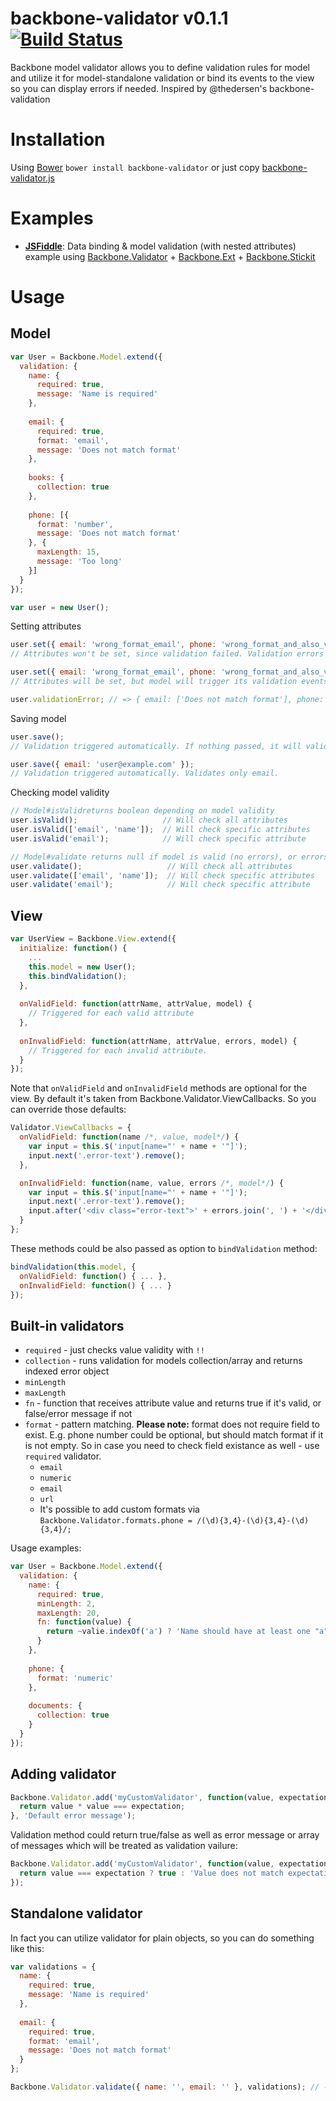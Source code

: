 backbone-validator v0.1.1 [![Build Status](https://travis-ci.org/fantactuka/backbone-validator.png?branch=master)](https://travis-ci.org/fantactuka/backbone-validator)
==================

Backbone model validator allows you to define validation rules for model and utilize it for model-standalone validation or bind its events to the view so you can display errors if needed. Inspired by @thedersen's backbone-validation

# Installation
Using [Bower](http://twitter.github.com/bower/) `bower install backbone-validator` or just copy [backbone-validator.js](https://raw.github.com/fantactuka/backbone-validator/master/backbone-validator.js)

# Examples
* **[JSFiddle](http://jsfiddle.net/fantactuka/6zh5y/)**: Data binding & model validation (with nested attributes) example using [Backbone.Validator](https://github.com/fantactuka/backbone-validator) + [Backbone.Ext](https://github.com/fantactuka/backbone-ext) + [Backbone.Stickit](https://github.com/nytimes/backbone.stickit)

# Usage
## Model

```js
var User = Backbone.Model.extend({
  validation: {
    name: {
      required: true,
      message: 'Name is required'
    },
    
    email: {
      required: true,
      format: 'email',
      message: 'Does not match format'
    },
    
    books: {
      collection: true
    },
    
    phone: [{
      format: 'number',
      message: 'Does not match format'
    }, {
      maxLength: 15,
      message: 'Too long'
    }]
  }
});

var user = new User();
```
Setting attributes
```js
user.set({ email: 'wrong_format_email', phone: 'wrong_format_and_also_very_long' }, { validate: true }); 
// Attributes won't be set, since validation failed. Validation errors are stored

user.set({ email: 'wrong_format_email', phone: 'wrong_format_and_also_very_long' }, { validate: true, suppress: true }); 
// Attributes will be set, but model will trigger its validation events, and store validation errors as for previous case

user.validationError; // => { email: ['Does not match format'], phone: ['Does not match format', 'Too long'] };
```
Saving model
```js
user.save(); 
// Validation triggered automatically. If nothing passed, it will validate entire model.

user.save({ email: 'user@example.com' }); 
// Validation triggered automatically. Validates only email.
```
Checking model validity
```js
// Model#isValidreturns boolean depending on model validity
user.isValid();                   // Will check all attributes
user.isValid(['email', 'name']);  // Will check specific attributes
user.isValid('email');            // Will check specific attribute

// Model#validate returns null if model is valid (no errors), or errors object if any validation failed
user.validate();                   // Will check all attributes
user.validate(['email', 'name']);  // Will check specific attributes
user.validate('email');            // Will check specific attribute
```

## View
```js
var UserView = Backbone.View.extend({
  initialize: function() {
    ...
    this.model = new User();
    this.bindValidation();
  },
  
  onValidField: function(attrName, attrValue, model) {
    // Triggered for each valid attribute
  },
  
  onInvalidField: function(attrName, attrValue, errors, model) {
    // Triggered for each invalid attribute.
  }
});
```

Note that `onValidField` and `onInvalidField` methods are optional for the view. By default it's taken from Backbone.Validator.ViewCallbacks. So you can override those defaults:
```js
Validator.ViewCallbacks = {
  onValidField: function(name /*, value, model*/) {
    var input = this.$('input[name="' + name + '"]');
    input.next('.error-text').remove();
  },

  onInvalidField: function(name, value, errors /*, model*/) {
    var input = this.$('input[name="' + name + '"]');
    input.next('.error-text').remove();
    input.after('<div class="error-text">' + errors.join(', ') + '</div>');
  }
};
```

These methods could be also passed as option to `bindValidation` method:
```js
bindValidation(this.model, {
  onValidField: function() { ... },
  onInvalidField: function() { ... }
});
```
## Built-in validators

* `required` - just checks value validity with `!!`
* `collection` - runs validation for models collection/array and returns indexed error object
* `minLength`
* `maxLength`
* `fn` - function that receives attribute value and returns true if it's valid, or false/error message if not
* `format` - pattern matching. **Please note:** format does not require field to exist. E.g. phone number could be optional, but should match format if it is not empty. So in case you need to check field existance as well - use `required` validator.
  * `email`
  * `numeric`
  * `email`
  * `url`
  * It's possible to add custom formats via `Backbone.Validator.formats.phone = /(\d){3,4}-(\d){3,4}-(\d){3,4}/;`

Usage examples:
```js
var User = Backbone.Model.extend({
  validation: {
    name: {
      required: true,
      minLength: 2,
      maxLength: 20,
      fn: function(value) {
        return ~valie.indexOf('a') ? 'Name should have at least one "a" letter' : true;
      }
    },
    
    phone: {
      format: 'numeric'
    },
    
    documents: {
      collection: true
    }
  }
});

```


## Adding validator
```js
Backbone.Validator.add('myCustomValidator', function(value, expectation) {
  return value * value === expectation;
}, 'Default error message');
```
Validation method could return true/false as well as error message or array of messages which will be treated as validation vailure:
```js
Backbone.Validator.add('myCustomValidator', function(value, expectation) {
  return value === expectation ? true : 'Value does not match expectation. Should be ' + expectation;
});
```


## Standalone validator
In fact you can utilize validator for plain objects, so you can do something like this:
```js
var validations = {
  name: {
    required: true,
    message: 'Name is required'
  },
  
  email: {
    required: true,
    format: 'email',
    message: 'Does not match format'
  }
};

Backbone.Validator.validate({ name: '', email: '' }, validations); // -> { name: ['Name is required'], email: ['Does not match format'] }
```
